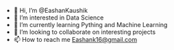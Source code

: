 - 👋 Hi, I’m @EashanKaushik
- 👀 I’m interested in Data Science
- 🌱 I’m currently learning Pything and Machine Learning
- 💞️ I’m looking to collaborate on interesting projects
- 📫 How to reach me Eashank16@gmail.com
